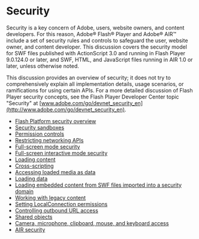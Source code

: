 # Security

<div>

Security is a key concern of Adobe, users, website owners, and content
developers. For this reason, Adobe® Flash® Player and Adobe® AIR™ include a set
of security rules and controls to safeguard the user, website owner, and content
developer. This discussion covers the security model for SWF files published
with ActionScript 3.0 and running in Flash Player 9.0.124.0 or later, and SWF,
HTML, and JavaScript files running in AIR 1.0 or later, unless otherwise noted.

This discussion provides an overview of security; it does not try to
comprehensively explain all implementation details, usage scenarios, or
ramifications for using certain APIs. For a more detailed discussion of Flash
Player security concepts, see the Flash Player Developer Center topic "Security"
at
[www.adobe.com/go/devnet_security_en](http://www.adobe.com/go/devnet_security_en).

- [Flash Platform security overview](WS5b3ccc516d4fbf351e63e3d118a9b90204-7c5a.html)
- [Security sandboxes](WS5b3ccc516d4fbf351e63e3d118a9b90204-7e3f.html)
- [Permission controls](WS5b3ccc516d4fbf351e63e3d118a9b90204-7c85.html)
- [Restricting networking APIs](WS1EFE2EDA-026D-4d14-864E-79DFD56F87C6.html)
- [Full-screen mode security](WS5b3ccc516d4fbf351e63e3d118a9b90204-7c5d.html)
- [Full-screen interactive mode security](WS58a13becbbb904c7-28cf6d32136e60de784-8000.html)
- [Loading content](WS5b3ccc516d4fbf351e63e3d118a9b90204-7c83.html)
- [Cross-scripting](WS5b3ccc516d4fbf351e63e3d118a9b90204-7c98.html)
- [Accessing loaded media as data](WS5b3ccc516d4fbf351e63e3d118a9b90204-7d1b.html)
- [Loading data](WS5b3ccc516d4fbf351e63e3d118a9b90204-7c60.html)
- [Loading embedded content from SWF files imported into a security domain](WS5b3ccc516d4fbf351e63e3d118a9b90204-7c64.html)
- [Working with legacy content](WS5b3ccc516d4fbf351e63e3d118a9b90204-7c81.html)
- [Setting LocalConnection permissions](WS5b3ccc516d4fbf351e63e3d118a9b90204-7c76.html)
- [Controlling outbound URL access](WS5b3ccc516d4fbf351e63e3d118a9b90204-7c9b.html)
- [Shared objects](WS5b3ccc516d4fbf351e63e3d118a9b90204-7c9a.html)
- [Camera, microphone, clipboard, mouse, and keyboard access](WS5b3ccc516d4fbf351e63e3d118a9b90204-7c99.html)
- [AIR security](WS5b3ccc516d4fbf351e63e3d118666ade46-7fa3.html)

</div>

<div>

<div>

</div>

</div>
